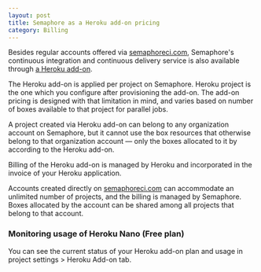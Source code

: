 ```yaml
---
layout: post
title: Semaphore as a Heroku add-on pricing
category: Billing
---
```


Besides regular accounts offered via [semaphoreci.com](https://semaphoreci.com),
Semaphore's continuous integration and continuous delivery service is also
available through [a Heroku
add-on](https://elements.heroku.com/addons/semaphore).

The Heroku add-on is applied per project on Semaphore. Heroku project is the
one which you configure after provisioning the add-on.
The add-on pricing is designed with that limitation in mind, and varies based on
number of boxes available to that project for parallel jobs.

A project created via Heroku add-on can belong to any organization account on
Semaphore, but it cannot use the box resources that otherwise belong to that
organization account — only the boxes allocated to it by according to the
Heroku add-on.

Billing of the Heroku add-on is managed by Heroku and incorporated in the
invoice of your Heroku application.

Accounts created directly on [semaphoreci.com](https://semaphoreci.com) can
accommodate an unlimited number of projects, and the billing is managed by
Semaphore. Boxes allocated by the account can be shared among all projects that
belong to that account.

### Monitoring usage of Heroku Nano (Free plan)

You can see the current status of your Heroku add-on plan and usage in project
settings > Heroku Add-on tab.
